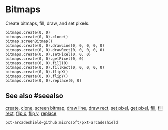 # Bitmaps

Create bitmaps, fill, draw, and set pixels.

```cards
bitmaps.create(0, 0)
bitmaps.create(0, 0).clone()
bitmap.screenBitmap()
bitmaps.create(0, 0).drawLine(0, 0, 0, 0, 0)
bitmaps.create(0, 0).drawRect(0, 0, 0, 0, 0)
bitmaps.create(0, 0).setPixel(0, 0, 0)
bitmaps.create(0, 0).getPixel(0, 0)
bitmaps.create(0, 0).fill(0)
bitmaps.create(0, 0).fillRect(0, 0, 0, 0, 0)
bitmaps.create(0, 0).flipX()
bitmaps.create(0, 0).flipY()
bitmaps.create(0, 0).replace(0, 0)
```

## See also #seealso

[create](/reference/bitmaps/create),
[clone](/reference/bitmaps/bitmap/clone),
[screen bitmap](/reference/bitmaps/screen-bitmap),
[draw line](/reference/bitmaps/bitmap/draw-line),
[draw rect](/reference/bitmaps/bitmap/draw-rect),
[set pixel](/reference/bitmaps/bitmap/set-pixel),
[get pixel](/reference/bitmaps/bitmap/get-pixel),
[fill](/reference/bitmaps/bitmap/fill),
[fill rect](/reference/bitmaps/bitmap/fill-rect),
[flip x](/reference/bitmaps/bitmap/flip-x),
[flip y](/reference/bitmaps/bitmap/flip-y),
[replace](/reference/bitmaps/bitmap/replace)

```package
pxt-arcadeshield=github:microsoft/pxt-arcadeshield
```
